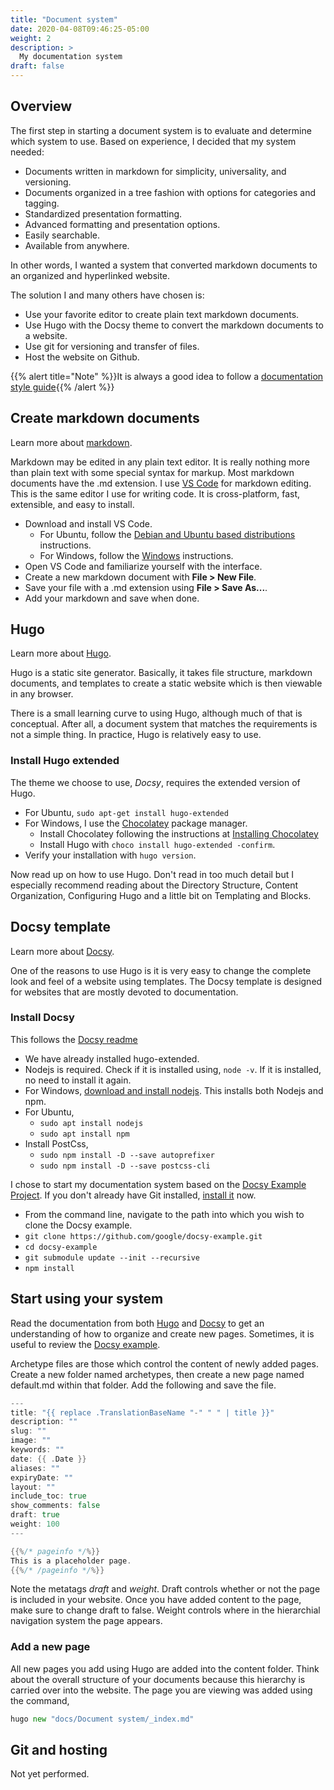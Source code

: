 ```yaml
---
title: "Document system"
date: 2020-04-08T09:46:25-05:00
weight: 2
description: >
  My documentation system
draft: false
---
```


## Overview

The first step in starting a document system is to evaluate and determine which system to use. Based on experience, I decided that my system needed:
 * Documents written in markdown for simplicity, universality, and versioning.
 * Documents organized in a tree fashion with options for categories and tagging.
 * Standardized presentation formatting.
 * Advanced formatting and presentation options.
 * Easily searchable.
 * Available from anywhere.

 In other words, I wanted a system that converted markdown documents to an organized and hyperlinked website.

 The solution I and many others have chosen is:
 * Use your favorite editor to create plain text markdown documents.
 * Use Hugo with the Docsy theme to convert the markdown documents to a website.
 * Use git for versioning and transfer of files.
 * Host the website on Github.

{{% alert title="Note" %}}It is always a good idea to follow a [documentation style guide](https://developers.google.com/style){{% /alert %}}

## Create markdown documents

Learn more about [markdown](https://www.markdownguide.org/).

Markdown may be edited in any plain text editor. It is really nothing more than plain text with some special syntax for markup. Most markdown documents have the .md extension. I use [VS Code](https://code.visualstudio.com/) for markdown editing. This is the same editor I use for writing code. It is cross-platform, fast, extensible, and easy to install.

* Download and install VS Code.
  * For Ubuntu,  follow the [Debian and Ubuntu based distributions](https://code.visualstudio.com/docs/setup/linux) instructions.
  * For Windows, follow the [Windows](https://code.visualstudio.com/docs/setup/windows) instructions.
* Open VS Code and familiarize yourself with the interface.
* Create a new markdown document with **File > New File**.
* Save your file with a .md extension using **File > Save As...**.
* Add your markdown and save when done.

## Hugo

Learn more about [Hugo](https://gohugo.io/).

Hugo is a static site generator. Basically, it takes file structure, markdown documents, and templates to create a static website which is then viewable in any browser.

There is a small learning curve to using Hugo, although much of that is conceptual. After all, a document system that matches the requirements is not a simple thing. In practice, Hugo is relatively easy to use.

### Install Hugo extended

The theme we choose to use, *Docsy*, requires the extended version of Hugo.

* For Ubuntu, `sudo apt-get install hugo-extended`
* For Windows, I use the [Chocolatey](https://chocolatey.org/) package manager.
  * Install Chocolatey following the instructions at [Installing Chocolatey](https://chocolatey.org/install)
  * Install Hugo with `choco install hugo-extended -confirm`.
* Verify your installation with `hugo version`.

Now read up on how to use Hugo. Don't read in too much detail but I especially recommend reading about the Directory Structure, Content Organization, Configuring Hugo and a little bit on Templating and Blocks.

## Docsy template

Learn more about [Docsy](https://www.docsy.dev/).

One of the reasons to use Hugo is it is very easy to change the complete look and feel of a website using templates. The Docsy template is designed for websites that are mostly devoted to documentation.

### Install Docsy

This follows the [Docsy readme](https://github.com/google/docsy#docsy)

* We have already installed hugo-extended.
* Nodejs is required. Check if it is installed using, `node -v`. If it is installed, no need to install it again.
* For Windows, [download and install nodejs](https://nodejs.org/en/). This installs both Nodejs and npm.
* For Ubuntu,
  * `sudo apt install nodejs`
  * `sudo apt install npm`
* Install PostCss,
  * `sudo npm install -D --save autoprefixer`
  * `sudo npm install -D --save postcss-cli`

I chose to start my documentation system based on the [Docsy Example Project](https://www.docsy.dev/docs/getting-started/#option-1-clone-the-docsy-example-site). If you don't already have Git installed, [install it](/docs/development-environment/git/) now.

* From the command line, navigate to the path into which you wish to clone the Docsy example.
* `git clone https://github.com/google/docsy-example.git`
* `cd docsy-example`
* `git submodule update --init --recursive`
* `npm install`

## Start using your system

Read the documentation from both [Hugo](https://gohugo.io/documentation/) and [Docsy](https://www.docsy.dev/docs/) to get an understanding of how to organize and create new pages. Sometimes, it is useful to review the [Docsy example](https://example.docsy.dev/).

Archetype files are those which control the content of newly added pages. Create a new folder named archetypes, then create a new page named default.md within that folder. Add the following and save the file.

```go
---
title: "{{ replace .TranslationBaseName "-" " " | title }}"
description: ""
slug: ""
image: ""
keywords: ""
date: {{ .Date }}
aliases: ""
expiryDate: ""
layout: ""
include_toc: true
show_comments: false
draft: true
weight: 100
---

{{%/* pageinfo */%}}
This is a placeholder page.
{{%/* /pageinfo */%}}
```

Note the metatags *draft* and *weight*. Draft controls whether or not the page is included in your website. Once you have added content to the page, make sure to change draft to false. Weight controls where in the hierarchial navigation system the page appears.

### Add a new page

All new pages you add using Hugo are added into the content folder. Think about the overall structure of your documents because this hierarchy is carried over into the website. The page you are viewing was added using the command,
```go
hugo new "docs/Document system/_index.md"
```

## Git and hosting

Not yet performed.
